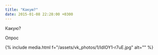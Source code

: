 ```yaml
---
title: "Какую?"
date: 2015-01-08 22:28:00 +0300
---
```


Какую?

Опрос

{% include media.html f="/assets/vk_photos/1/IdIOY1-r7uE.jpg" alt="" %}
